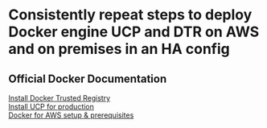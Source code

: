 # Consistently repeat steps to deploy Docker engine UCP and DTR on AWS and on premises in an HA config

## Official Docker Documentation
[Install Docker Trusted Registry](https://docs.docker.com/datacenter/dtr/2.3/guides/admin/install/)  
[Install UCP for production](https://docs.docker.com/datacenter/ucp/2.2/guides/admin/install/)  
[Docker for AWS setup & prerequisites](https://docs.docker.com/docker-for-aws/)  
